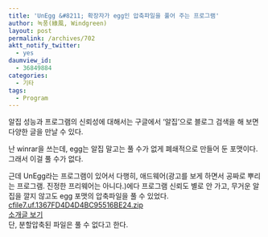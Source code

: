 ```yaml
---
title: 'UnEgg &#8211; 확장자가 egg인 압축파일을 풀어 주는 프로그램'
author: 녹풍(綠風, Windgreen)
layout: post
permalink: /archives/702
aktt_notify_twitter:
  - yes
daumview_id:
  - 36849884
categories:
  - 기타
tags:
  - Program
---
```

알집 성능과 프로그램의 신뢰성에 대해서는 구글에서 &#8216;알집&#8217;으로 블로그 검색을 해 보면 다양한 글을 만날 수 있다. <div>
  난 winrar을 쓰는데, egg는 알집 말고는 풀 수가 없게 폐쇄적으로 만들어 둔 포맷이다. 그래서 이걸 풀 수가 없다.
</div>

<div>
  근데 UnEgg라는 프로그램이 있어서 다행히, 애드웨어(광고를 보게 하면서 공짜로 뿌리는 프로그램. 진정한 프리웨어는 아니다.)에다 프로그램 신뢰도 별로 안 가고, 무거운 알집을 깔지 않고도 egg 포맷의 압축파일을 풀 수 있었다.
</div>

<div>
  <a href="http://dl.dropboxusercontent.com/u/15546257/blog/mytory/old-images/1/cfile7.uf.1367FD4D4D4BC95516BE24.zip" class="aligncenter" />cfile7.uf.1367FD4D4D4BC95516BE24.zip</a>
</div>

<div>
  <a href="http://www.kippler.com/win/unegg_non_free/" target="_blank">소개글 보기</a>
</div>

<div>
  단, 분할압축된 파일은 풀 수 없다고 한다.
</div>